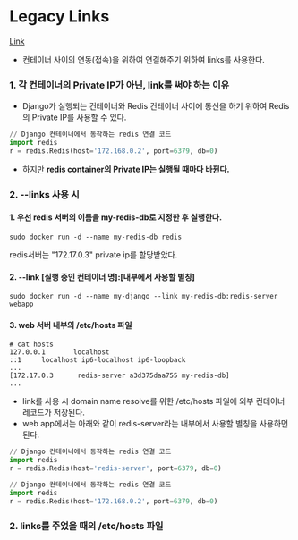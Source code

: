 

# Legacy Links  
[Link](https://bluese05.tistory.com/54)  

* 컨테이너 사이의 연동(접속)을 위하여 연결해주기 위하여 links를 사용한다.  


### 1. 각 컨테이너의 Private IP가 아닌, link를 써야 하는 이유  

* Django가 실행되는 컨테이너와 Redis 컨테이너 사이에 통신을 하기 위하여 Redis의 Private IP를 사용할 수 있다.  
```python
// Django 컨테이너에서 동작하는 redis 연결 코드
import redis
r = redis.Redis(host='172.168.0.2', port=6379, db=0)
```

* 하지만 **redis container의 Private IP는 실행될 때마다 바뀐다.**  

### 2. --links 사용 시  

#### 1. 우선 redis 서버의 이름을 my-redis-db로 지정한 후 실행한다.  
```
sudo docker run -d --name my-redis-db redis
```

redis서버는 "172.17.0.3" private ip를 할당받았다.  

#### 2. --link [실행 중인 컨테이너 명]:[내부에서 사용할 별칭]  
```
sudo docker run -d --name my-django --link my-redis-db:redis-server webapp
```

#### 3. web 서버 내부의 /etc/hosts 파일  
```
# cat hosts
127.0.0.1       localhost
::1     localhost ip6-localhost ip6-loopback
...
[172.17.0.3      redis-server a3d375daa755 my-redis-db]
...
```

* link를 사용 시 domain name resolve를 위한 /etc/hosts 파일에 외부 컨테이너 레코드가 저장된다.  
* web app에서는 아래와 같이 redis-server라는 내부에서 사용할 별칭을 사용하면 된다.  

```python
// Django 컨테이너에서 동작하는 redis 연결 코드
import redis
r = redis.Redis(host='redis-server', port=6379, db=0)
```







```python
// Django 컨테이너에서 동작하는 redis 연결 코드
import redis
r = redis.Redis(host='172.168.0.2', port=6379, db=0)
```



### 2. links를 주었을 때의 /etc/hosts 파일  

